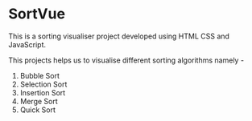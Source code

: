 # SortVue

This is a sorting visualiser project developed using HTML CSS and JavaScript.

This projects helps us to visualise different sorting algorithms namely - 
1. Bubble Sort
2. Selection Sort
3. Insertion Sort
4. Merge Sort
5. Quick Sort